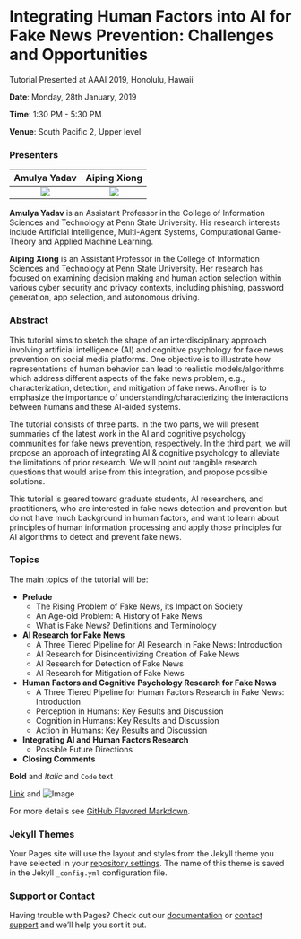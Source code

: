 # Integrating Human Factors into AI for Fake News Prevention: Challenges and Opportunities

Tutorial Presented at AAAI 2019, Honolulu, Hawaii

**Date**: Monday, 28th January, 2019

**Time**: 1:30 PM - 5:30 PM

**Venue**: South Pacific 2, Upper level

### Presenters

Amulya Yadav               |  Aiping Xiong
:-------------------------:|:-------------------------:
![](https://i.ibb.co/2ZN3fFH/rescaled.png)  |  ![](https://i.ibb.co/FVFW492/online.png)

**Amulya Yadav** is an Assistant Professor in the College of Information Sciences and Technology at Penn State University. His research interests include Artificial Intelligence, Multi-Agent Systems, Computational Game-Theory and Applied Machine Learning.

**Aiping Xiong** is an Assistant Professor in the College of Information Sciences and Technology at Penn State University. Her research has focused on examining decision making and human action selection within various cyber security and privacy contexts, including phishing, password generation, app selection, and autonomous driving.

### Abstract
This tutorial aims to sketch the shape of an interdisciplinary approach involving artificial intelligence (AI) and cognitive psychology for fake news prevention on social media platforms. One objective is to illustrate how representations of human behavior can lead to realistic models/algorithms which address different aspects of the fake news problem, e.g., characterization, detection, and mitigation of fake news. Another is to emphasize the importance of understanding/characterizing the interactions between humans and these AI-aided systems.

The tutorial consists of three parts. In the two parts, we will present summaries of the latest work in the AI and cognitive psychology communities for fake news prevention, respectively. In the third part, we will propose an approach of integrating AI & cognitive psychology to alleviate the limitations of prior research. We will point out tangible research questions that would arise from this integration, and propose possible solutions.

This tutorial is geared toward graduate students, AI researchers, and practitioners, who are interested in fake news detection and prevention but do not have much background in human factors, and want to learn about principles of human information processing and apply those principles for AI algorithms to detect and prevent fake news.

### Topics
The main topics of the tutorial will be:

- **Prelude**
  - The Rising Problem of Fake News, its Impact on Society
  - An Age-old Problem: A History of Fake News
  - What is Fake News? Definitions and Terminology
- **AI Research for Fake News**
  - A Three Tiered Pipeline for AI Research in Fake News: Introduction
  - AI Research for Disincentivizing Creation of Fake News
  - AI Research for Detection of Fake News
  - AI Research for Mitigation of Fake News
- **Human Factors and Cognitive Psychology Research for Fake News**
  - A Three Tiered Pipeline for Human Factors Research in Fake News: Introduction
  - Perception in Humans: Key Results and Discussion
  - Cognition in Humans: Key Results and Discussion
  - Action in Humans: Key Results and Discussion
- **Integrating AI and Human Factors Research**
  - Possible Future Directions
- **Closing Comments**
  


**Bold** and _Italic_ and `Code` text

[Link](url) and ![Image](src)


For more details see [GitHub Flavored Markdown](https://guides.github.com/features/mastering-markdown/).

### Jekyll Themes

Your Pages site will use the layout and styles from the Jekyll theme you have selected in your [repository settings](https://github.com/aaai19fakenews/Tutorial/settings). The name of this theme is saved in the Jekyll `_config.yml` configuration file.

### Support or Contact

Having trouble with Pages? Check out our [documentation](https://help.github.com/categories/github-pages-basics/) or [contact support](https://github.com/contact) and we’ll help you sort it out.
